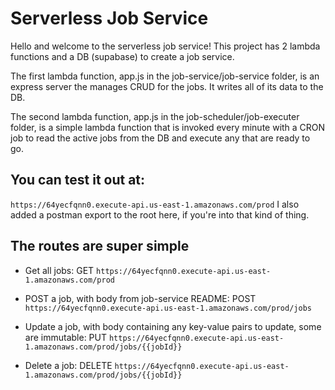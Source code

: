 # Serverless Job Service

Hello and welcome to the serverless job service! This project has 2 lambda functions and a DB (supabase) to create a job service. 

The first lambda function, app.js in the job-service/job-service folder, is an express server the manages CRUD for the jobs. It writes all of its data to the DB. 

The second lambda function, app.js in the job-scheduler/job-executer folder, is a simple lambda function that is invoked every minute with a CRON job to read the active jobs from the DB and execute any that are ready to go. 

## You can test it out at:
`https://64yecfqnn0.execute-api.us-east-1.amazonaws.com/prod`
I also added a postman export to the root here, if you're into that kind of thing. 

## The routes are super simple
- Get all jobs:
GET `https://64yecfqnn0.execute-api.us-east-1.amazonaws.com/prod`

 - POST a job, with body from job-service README:
POST `https://64yecfqnn0.execute-api.us-east-1.amazonaws.com/prod/jobs`

 - Update a job, with body containing any key-value pairs to update, some are immutable:
PUT `https://64yecfqnn0.execute-api.us-east-1.amazonaws.com/prod/jobs/{{jobId}}`

 - Delete a job:
DELETE `https://64yecfqnn0.execute-api.us-east-1.amazonaws.com/prod/jobs/{{jobId}}`


